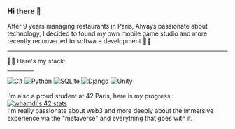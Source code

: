 ### Hi there 👋

After 9 years managing restaurants in Paris,
Always passionate about technology, I decided to found my own mobile game studio and more recently reconverted to software development 🧑‍💻
<hr>
🧑‍💻 Here's my stack:
<hr width="12%> 
  
![C](https://img.shields.io/badge/c-%2300599C.svg?style=for-the-badge&logo=c&logoColor=white)
![C#](https://img.shields.io/badge/c%23-%23239120.svg?style=for-the-badge&logo=csharp&logoColor=white)
![Python](https://img.shields.io/badge/python-3670A0?style=for-the-badge&logo=python&logoColor=ffdd54)
![SQLite](https://img.shields.io/badge/sqlite-%2307405e.svg?style=for-the-badge&logo=sqlite&logoColor=white)
![Django](https://img.shields.io/badge/django-%23092E20.svg?style=for-the-badge&logo=django&logoColor=white)
![Unity](https://img.shields.io/badge/unity-%23000000.svg?style=for-the-badge&logo=unity&logoColor=white)
<br><br>
i'm also a proud student at 42 Paris, here is my progress :<br>
<a href="https://github.com/oakoudad/badge42"><img src="https://badge.mediaplus.ma/landscapes/whamdi?1337Badge=off&UM6P=off" alt="whamdi's 42 stats" /></a>
<br>
I'm really passionate about web3 and more deeply about the immersive experience via the "metaverse" and everything that goes with it.

